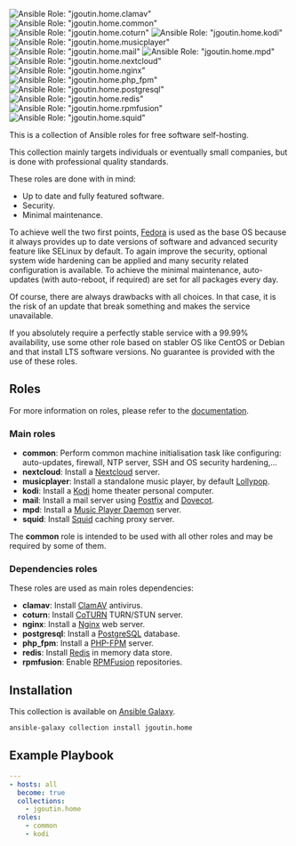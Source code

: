 
![Ansible Role: "jgoutin.home.clamav"](https://github.com/JGoutin/ansible_home/workflows/Ansible%20Role:%20%22jgoutin.home.clamav%22/badge.svg)
![Ansible Role: "jgoutin.home.common"](https://github.com/JGoutin/ansible_home/workflows/Ansible%20Role:%20%22jgoutin.home.common%22/badge.svg)
![Ansible Role: "jgoutin.home.coturn"](https://github.com/JGoutin/ansible_home/workflows/Ansible%20Role:%20%22jgoutin.home.coturn%22/badge.svg)
![Ansible Role: "jgoutin.home.kodi"](https://github.com/JGoutin/ansible_home/workflows/Ansible%20Role:%20%22jgoutin.home.kodi%22/badge.svg)
![Ansible Role: "jgoutin.home.musicplayer"](https://github.com/JGoutin/ansible_home/workflows/Ansible%20Role:%20%22jgoutin.home.musicplayer%22/badge.svg)
![Ansible Role: "jgoutin.home.mail"](https://github.com/JGoutin/ansible_home/workflows/Ansible%20Role:%20%22jgoutin.home.mail%22/badge.svg)
![Ansible Role: "jgoutin.home.mpd"](https://github.com/JGoutin/ansible_home/workflows/Ansible%20Role:%20%22jgoutin.home.mpd%22/badge.svg)
![Ansible Role: "jgoutin.home.nextcloud"](https://github.com/JGoutin/ansible_home/workflows/Ansible%20Role:%20%22jgoutin.home.nextcloud%22/badge.svg)
![Ansible Role: "jgoutin.home.nginx"](https://github.com/JGoutin/ansible_home/workflows/Ansible%20Role:%20%22jgoutin.home.nginx%22/badge.svg)
![Ansible Role: "jgoutin.home.php_fpm"](https://github.com/JGoutin/ansible_home/workflows/Ansible%20Role:%20%22jgoutin.home.php_fpm%22/badge.svg)
![Ansible Role: "jgoutin.home.postgresql"](https://github.com/JGoutin/ansible_home/workflows/Ansible%20Role:%20%22jgoutin.home.postgresql%22/badge.svg)
![Ansible Role: "jgoutin.home.redis"](https://github.com/JGoutin/ansible_home/workflows/Ansible%20Role:%20%22jgoutin.home.redis%22/badge.svg)
![Ansible Role: "jgoutin.home.rpmfusion"](https://github.com/JGoutin/ansible_home/workflows/Ansible%20Role:%20%22jgoutin.home.rpmfusion%22/badge.svg)
![Ansible Role: "jgoutin.home.squid"](https://github.com/JGoutin/ansible_home/workflows/Ansible%20Role:%20%22jgoutin.home.squid%22/badge.svg)

This is a collection of Ansible roles for free software self-hosting.

This collection mainly targets individuals or eventually small companies, but is
done with professional quality standards.

These roles are done with in mind:

* Up to date and fully featured software.
* Security.
* Minimal maintenance.

To achieve well the two first points, [Fedora](https://getfedora.org/) is used
as the base OS because it always provides up to date versions of software and
advanced security feature like SELinux by default.
To again improve the security, optional system wide hardening can be applied and many 
security related configuration is available.
To achieve the minimal maintenance, auto-updates (with auto-reboot, if required)
are set for all packages every day.

Of course, there are always drawbacks with all choices. In that case, it is the
risk of an update that break something and makes the service unavailable.

If you absolutely require a perfectly stable service with a 99.99% availability,
use some other role based on stabler OS like CentOS or Debian and that install
LTS software versions.
No guarantee is provided with the use of these roles.

## Roles

For more information on roles, please refer to the 
[documentation](https://jgoutin.github.io/ansible_home/).

### Main roles

* **common**: Perform common machine initialisation task like configuring:
  auto-updates, firewall, NTP server, SSH and OS security hardening,...
* **nextcloud**: Install a [Nextcloud](https://nextcloud.com) server.
* **musicplayer**: Install a standalone music player, by default 
  [Lollypop](https://gitlab.gnome.org/World/lollypop).
* **kodi**: Install a [Kodi](https://kodi.tv) home theater personal computer.
* **mail**: Install a mail server using [Postfix](http://www.postfix.org/) and
  [Dovecot](https://www.dovecot.org/).
* **mpd**: Install a [Music Player Daemon](https://www.musicpd.org/) server.
* **squid**: Install [Squid](https://www.squid-cache.org) caching proxy server.

The **common** role is intended to be used with all other roles and may be
required by some of them.

### Dependencies roles

These roles are used as main roles dependencies:

* **clamav**: Install [ClamAV](https://www.clamav.net) antivirus.
* **coturn**: Install [CoTURN](https://github.com/coturn/coturn) TURN/STUN server.
* **nginx**: Install a [Nginx](https://nginx.org) web server.
* **postgresql**: Install a [PostgreSQL](https://www.postgresql.org) database.
* **php_fpm**: Install a [PHP-FPM](https://php-fpm.org) server.
* **redis**: Install [Redis](https://redis.io) in memory data store.
* **rpmfusion**: Enable [RPMFusion](https://rpmfusion.org) repositories.

## Installation

This collection is available on
[Ansible Galaxy](https://galaxy.ansible.com/jgoutin/home).

```bash
ansible-galaxy collection install jgoutin.home
```

## Example Playbook

```yaml
---
- hosts: all
  become: true
  collections:
    - jgoutin.home
  roles:
    - common
    - kodi
```
